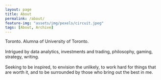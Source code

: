 ```yaml
---
layout: page
title: About
permalink: /about/
feature-img: "assets/img/pexels/circuit.jpeg"
tags: [About, Archive]
---
```



<p>
Toronto. Alumna of University of Toronto.
<br>
<br>
Intrigued by data analytics, investments and trading, philosophy, gaming, strategy, writing.
<br>
<br>
Seeking to be inspired, to envision the unlikely, to work hard for things that are worth it, and to be surrounded by those who bring out the best in me.

</p>
